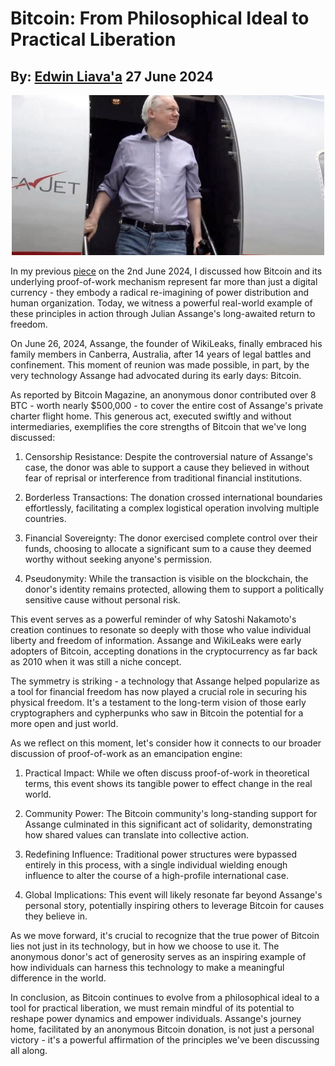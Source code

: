 # Bitcoin: From Philosophical Ideal to Practical Liberation
## By: [Edwin Liava'a](https://github.cepeaters:om/EdwinLiavaa) 27 June 2024

<p align="center">
 <img width="500" src="https://github.com/EdwinLiavaa/liavaa.space/blob/main/blog/20240627/pic.png">
</p>

In my previous [piece](https://github.com/EdwinLiavaa/liavaa.space/blob/main/blog/20240602/20240602.md) on the 2nd June 2024, I discussed how Bitcoin and its underlying proof-of-work mechanism represent far more than just a digital currency - they embody a radical re-imagining of power distribution and human organization. Today, we witness a powerful real-world example of these principles in action through Julian Assange's long-awaited return to freedom.

On June 26, 2024, Assange, the founder of WikiLeaks, finally embraced his family members in Canberra, Australia, after 14 years of legal battles and confinement. This moment of reunion was made possible, in part, by the very technology Assange had advocated during its early days: Bitcoin.

As reported by Bitcoin Magazine, an anonymous donor contributed over 8 BTC - worth nearly $500,000 - to cover the entire cost of Assange's private charter flight home. This generous act, executed swiftly and without intermediaries, exemplifies the core strengths of Bitcoin that we've long discussed:

1. Censorship Resistance: Despite the controversial nature of Assange's case, the donor was able to support a cause they believed in without fear of reprisal or interference from traditional financial institutions.

2. Borderless Transactions: The donation crossed international boundaries effortlessly, facilitating a complex logistical operation involving multiple countries.

3. Financial Sovereignty: The donor exercised complete control over their funds, choosing to allocate a significant sum to a cause they deemed worthy without seeking anyone's permission.

4. Pseudonymity: While the transaction is visible on the blockchain, the donor's identity remains protected, allowing them to support a politically sensitive cause without personal risk.

This event serves as a powerful reminder of why Satoshi Nakamoto's creation continues to resonate so deeply with those who value individual liberty and freedom of information. Assange and WikiLeaks were early adopters of Bitcoin, accepting donations in the cryptocurrency as far back as 2010 when it was still a niche concept.

The symmetry is striking - a technology that Assange helped popularize as a tool for financial freedom has now played a crucial role in securing his physical freedom. It's a testament to the long-term vision of those early cryptographers and cypherpunks who saw in Bitcoin the potential for a more open and just world.

As we reflect on this moment, let's consider how it connects to our broader discussion of proof-of-work as an emancipation engine:

1. Practical Impact: While we often discuss proof-of-work in theoretical terms, this event shows its tangible power to effect change in the real world.

2. Community Power: The Bitcoin community's long-standing support for Assange culminated in this significant act of solidarity, demonstrating how shared values can translate into collective action.

3. Redefining Influence: Traditional power structures were bypassed entirely in this process, with a single individual wielding enough influence to alter the course of a high-profile international case.

4. Global Implications: This event will likely resonate far beyond Assange's personal story, potentially inspiring others to leverage Bitcoin for causes they believe in.

As we move forward, it's crucial to recognize that the true power of Bitcoin lies not just in its technology, but in how we choose to use it. The anonymous donor's act of generosity serves as an inspiring example of how individuals can harness this technology to make a meaningful difference in the world.

In conclusion, as Bitcoin continues to evolve from a philosophical ideal to a tool for practical liberation, we must remain mindful of its potential to reshape power dynamics and empower individuals. Assange's journey home, facilitated by an anonymous Bitcoin donation, is not just a personal victory - it's a powerful affirmation of the principles we've been discussing all along.

